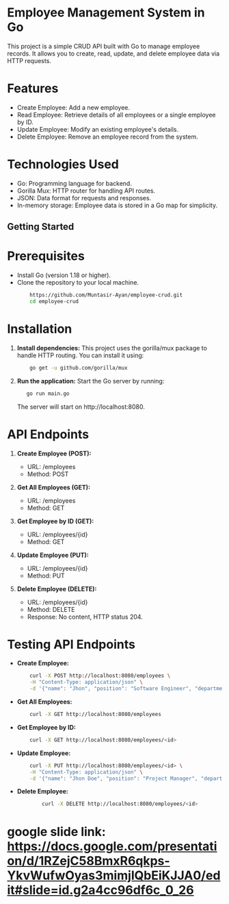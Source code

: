 # Employee Management System in Go

This project is a simple CRUD API built with Go to manage employee records. It allows you to create, read, update, and delete employee data via HTTP requests.


# Features
- Create Employee: Add a new employee.
- Read Employee: Retrieve details of all employees or a single employee by ID.
- Update Employee: Modify an existing employee's details.
- Delete Employee: Remove an employee record from the system.

# Technologies Used
- Go: Programming language for backend.
- Gorilla Mux: HTTP router for handling API routes.
- JSON: Data format for requests and responses.
- In-memory storage: Employee data is stored in a Go map for simplicity.

## Getting Started
# Prerequisites

- Install Go (version 1.18 or higher).
- Clone the repository to your local machine.
    ``` bash 
        https://github.com/Muntasir-Ayan/employee-crud.git
        cd employee-crud

    ```
# Installation
1. **Install dependencies:** This project uses the gorilla/mux package to handle HTTP routing. You can install it using:

    ``` bash 
        go get -u github.com/gorilla/mux

    ```
2. **Run the application:** Start the Go server by running:
    ``` bash 
       go run main.go

    ```
    The server will start on http://localhost:8080.

# API Endpoints
1. **Create Employee (POST):**
    - URL: /employees
    - Method: POST
2. **Get All Employees (GET):**
    - URL: /employees
    - Method: GET

3. **Get Employee by ID (GET):**
    - URL: /employees/{id}
    - Method: GET

4. **Update Employee (PUT):**
    - URL: /employees/{id}
    - Method: PUT

5. **Delete Employee (DELETE):**
    - URL: /employees/{id}
    - Method: DELETE
    - Response: No content, HTTP status 204.

# Testing API Endpoints

- **Create Employee:**
    ```bash
        curl -X POST http://localhost:8080/employees \
        -H "Content-Type: application/json" \
        -d '{"name": "Jhon", "position": "Software Engineer", "department": "IT", "salary": 50000}'
    ```
- **Get All Employees:**
    ```bash
        curl -X GET http://localhost:8080/employees
    ```
- **Get Employee by ID:**
    ```bash
        curl -X GET http://localhost:8080/employees/<id>
    ```
- **Update Employee:**
    ```bash
        curl -X PUT http://localhost:8080/employees/<id> \
        -H "Content-Type: application/json" \
        -d '{"name": "Jhon Doe", "position": "Project Manager", "department": "IT", "salary": 50000}'
    ```
- **Delete Employee:**
    ```bash
            curl -X DELETE http://localhost:8080/employees/<id>
    ```


# google slide link: https://docs.google.com/presentation/d/1RZejC58BmxR6qkps-YkvWufwOyas3mimjlQbEiKJJA0/edit#slide=id.g2a4cc96df6c_0_26